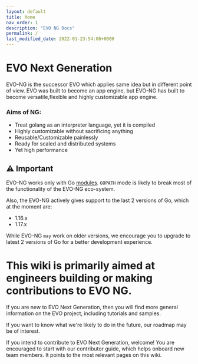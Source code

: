 ```yaml
---
layout: default
title: Home
nav_order: 1
description: "EVO NG Docs"
permalink: /
last_modified_date: 2022-01-23:54:08+0000
---
```

# EVO Next Generation
EVO-NG is the successor EVO which applies same idea but in different point of view. EVO was built to become an app engine, but EVO-NG has built to become versatile,flexible and highly customizable app engine.

### Aims of NG:
- Treat golang as an interpreter language, yet it is compiled
- Highly customizable without sacrificing anything
- Reusable/Customizable painlessly
- Ready for scaled and distributed systems
- Yet high performance

## ⚠️ Important

EVO-NG works only with Go [modules](https://blog.golang.org/using-go-modules). `GOPATH` mode is likely to break most of the functionality of the EVO-NG eco-system.

Also, the EVO-NG actively gives support to the last 2 versions of Go, which at the moment are:

- 1.16.x
- 1.17.x

While EVO-NG `may` work on older versions, we encourage you to upgrade to latest 2 versions of Go for a better development experience.



# This wiki is primarily aimed at engineers building or making contributions to EVO NG.

If you are new to EVO Next Generation, then you will find more general information on the EVO project, including tutorials and samples.

If you want to know what we're likely to do in the future, our roadmap may be of interest.

If you intend to contribute to EVO Next Generation, welcome! You are encouraged to start with our contributor guide, which helps onboard new team members. It points to the most relevant pages on this wiki.
